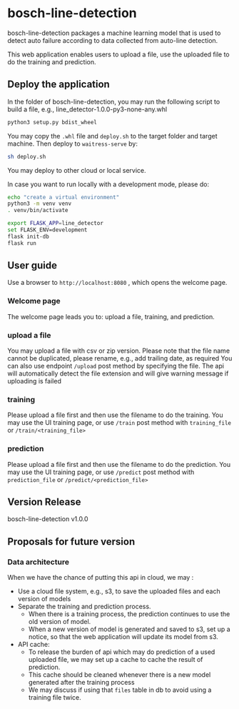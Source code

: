 # bosch-line-detection

bosch-line-detection packages a machine learning model that is used to detect auto failure according to data collected from auto-line detection.

This web application enables users to upload a file, use the uploaded file to do the training and prediction. 

## Deploy the application
In the folder of bosch-line-detection, you may run the following script to build a file, e.g., line_detector-1.0.0-py3-none-any.whl

```bash
python3 setup.py bdist_wheel
``` 
You may copy the `.whl` file and `deploy.sh` to the target folder and target machine. Then deploy to `waitress-serve` by:
```bash
sh deploy.sh
``` 
You may deploy to other cloud or local service.

In case you want to run locally with a development mode, please do:

```bash
echo "create a virtual environment"
python3 -m venv venv
. venv/bin/activate

export FLASK_APP=line_detector
set FLASK_ENV=development
flask init-db
flask run

``` 

## User guide
Use a browser to `http://localhost:8080` , which opens the welcome page.

### Welcome page
The welcome page leads you to: upload a file, training, and prediction.

### upload a file
You may upload a file with csv or zip version.
Please note that the file name cannot be duplicated, please rename, e.g., add trailing date, as required 
You can also use endpoint `/upload` post method by specifying the file.
The api will automatically detect the file extension and will give warning message if uploading is failed

### training
Please upload a file first and then use the filename to do the training.
You may use the UI training page, or use `/train` post method with `training_file` or `/train/<training_file>`

### prediction
Please upload a file first and then use the filename to do the prediction.
You may use the UI training page, or use `/predict` post method with `prediction_file` or `/predict/<prediction_file>`

## Version Release
bosch-line-detection v1.0.0

## Proposals for future version
### Data architecture
When we have the chance of putting this api in cloud, we may :

* Use a cloud file system, e.g., s3, to save the uploaded files and each version of models
* Separate the training and prediction process. 
    * When there is a training process, the prediction continues to use the old version of model.
    * When a new version of model is generated and saved to s3, set up a notice, so that the web application will update its model from s3.
* API cache: 
    * To release the burden of api which may do prediction of a used uploaded file, we may set up a cache to cache the result of prediction.
    * This cache should be cleaned whenever there is a new model generated after the training process
    * We may discuss if using that `files` table in db to avoid using a training file twice.  
 
 